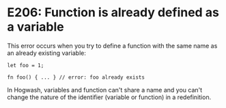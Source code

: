 # E206: Function is already defined as a variable

This error occurs when you try to define a function with the same name as an 
already existing variable:

```
let foo = 1;

fn foo() { ... } // error: foo already exists
```

In Hogwash, variables and function can't share a name and you can't change the 
nature of the identifier (variable or function) in a redefinition.
